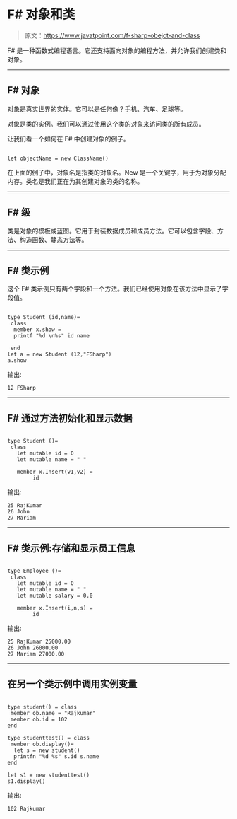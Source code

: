 # F# 对象和类

> 原文：<https://www.javatpoint.com/f-sharp-obejct-and-class>

F# 是一种函数式编程语言。它还支持面向对象的编程方法，并允许我们创建类和对象。

* * *

## F# 对象

对象是真实世界的实体。它可以是任何像？手机、汽车、足球等。

对象是类的实例。我们可以通过使用这个类的对象来访问类的所有成员。

让我们看一个如何在 F# 中创建对象的例子。

```

let objectName = new ClassName()

```

在上面的例子中，对象名是指类的对象名。New 是一个关键字，用于为对象分配内存。类名是我们正在为其创建对象的类的名称。

* * *

## F# 级

类是对象的模板或蓝图。它用于封装数据成员和成员方法。它可以包含字段、方法、构造函数、静态方法等。

* * *

## F# 类示例

这个 F# 类示例只有两个字段和一个方法。我们已经使用对象在该方法中显示了字段值。

```

type Student (id,name)= 
 class
  member x.show = 
  printf "%d \n%s" id name 

 end
let a = new Student (12,"FSharp")
a.show

```

输出:

```
12 FSharp

```

* * *

## F# 通过方法初始化和显示数据

```

type Student ()= 
 class
   let mutable id = 0
   let mutable name = " "

   member x.Insert(v1,v2) = 
        id 
```

输出:

```
25 RajKumar
26 John
27 Mariam

```

* * *

## F# 类示例:存储和显示员工信息

```

type Employee ()= 
 class
   let mutable id = 0
   let mutable name = " "
   let mutable salary = 0.0

   member x.Insert(i,n,s) = 
        id 
```

输出:

```
25 RajKumar 25000.00
26 John 26000.00
27 Mariam 27000.00

```

* * *

## 在另一个类示例中调用实例变量

```

type student() = class
 member ob.name = "Rajkumar"
 member ob.id = 102
end

type studenttest() = class
 member ob.display()=
  let s = new student()
  printfn "%d %s" s.id s.name
end

let s1 = new studenttest()
s1.display()

```

输出:

```
102 Rajkumar

```